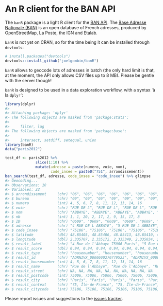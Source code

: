 
<!-- README.md is generated from README.Rmd. Please edit that file -->
An R client for the BAN API
===========================

The `banR` package is a light R client for the [BAN API](https://adresse.data.gouv.fr/api/). The [Base Adresse Nationale (BAN)](https://adresse.data.gouv.fr/) is an open database of French adresses, produced by OpenStreetMap, La Poste, the IGN and Etalab.

`banR` is not yet on CRAN, so for the time being it can be installed through `devtools`:

``` r
# install.packages("devtools")
devtools::install_github("joelgombin/banR")
```

`banR` allows to geocode lots of adresses in batch (the only hard limit is that, at the moment, the API only allows CSV files up to 8 MB). Please be gentle with the server though!

`banR` is designed to be used in a data exploration workflow, with a syntax 'à la `dplyr`':

``` r
library(dplyr)
#> 
#> Attaching package: 'dplyr'
#> The following objects are masked from 'package:stats':
#> 
#>     filter, lag
#> The following objects are masked from 'package:base':
#> 
#>     intersect, setdiff, setequal, union
library(banR)
data("paris2012")

test_df <- paris2012 %>%
              slice(1:10) %>%
              mutate(adresse = paste(numero, voie, nom),
                     code_insee = paste0("751", arrondissement))
ban_search(test_df, adresse, code_insee = "code_insee") %>% glimpse
#> Geocoding...
#> Observations: 10
#> Variables: 22
#> $ arrondissement     (chr) "06", "06", "06", "06", "06", "06", "06", "...
#> $ bureau             (chr) "09", "09", "09", "09", "09", "09", "09", "...
#> $ numero             (int) 4, 5, 6, 7, 8, 11, 12, 13, 14, 16
#> $ voie               (chr) "RUE DE L", "RUE DE L", "RUE DE L", "RUE DE...
#> $ nom                (chr) "ABBAYE", "ABBAYE", "ABBAYE", "ABBAYE", "AB...
#> $ nb                 (int) 1, 1, 20, 2, 17, 2, 9, 15, 17, 8
#> $ ID                 (chr) "0609", "0609", "0609", "0609", "0609", "06...
#> $ adresse            (chr) "4 RUE DE L ABBAYE", "5 RUE DE L ABBAYE", "...
#> $ code_insee         (chr) "75106", "75106", "75106", "75106", "75106"...
#> $ latitude           (dbl) 48.85405, 48.85406, 48.85413, 48.85410, 48....
#> $ longitude          (dbl) 2.335707, 2.335172, 2.335349, 2.335034, 2.3...
#> $ result_label       (chr) "4 Rue de l'Abbaye 75006 Paris", "5 Rue de ...
#> $ result_score       (dbl) 0.94, 0.94, 0.94, 0.94, 0.94, 0.94, 0.94, 0...
#> $ result_type        (chr) "housenumber", "housenumber", "housenumber"...
#> $ result_id          (chr) "ADRNIVX_0000000270779523", "ADRNIVX_000000...
#> $ result_housenumber (int) 4, 5, 6, 7, 8, 11, 12, 13, 14, 16
#> $ result_name        (chr) "Rue de l'Abbaye", "Rue de l'Abbaye", "Rue ...
#> $ result_street      (chr) NA, NA, NA, NA, NA, NA, NA, NA, NA, NA
#> $ result_postcode    (int) 75006, 75006, 75006, 75006, 75006, 75006, 7...
#> $ result_city        (chr) "Paris", "Paris", "Paris", "Paris", "Paris"...
#> $ result_context     (chr) "75, Île-de-France", "75, Île-de-France", "...
#> $ result_citycode    (int) 75106, 75106, 75106, 75106, 75106, 75106, 7...
```

Please report issues and suggestions to the [issues tracker](https://github.com/joelgombin/banR/issues).

